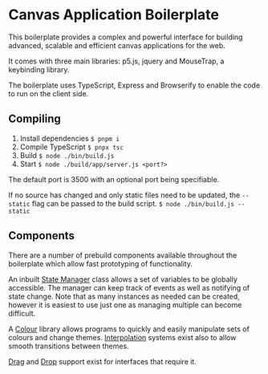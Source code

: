 # Canvas Application Boilerplate

This boilerplate provides a complex and powerful interface for building advanced, scalable and efficient canvas applications for the web.

It comes with three main libraries: p5.js, jquery and MouseTrap, a keybinding library.

The boilerplate uses TypeScript, Express and Browserify to enable the code to run on the client side.

## Compiling

1. Install dependencies
    ```$ pnpm i```
2. Compile TypeScript
    ```$ pnpx tsc```
3. Build
    ```$ node ./bin/build.js```
4. Start
    ```$ node ./build/app/server.js <port?>```

The default port is 3500 with an optional port being specifiable.

If no source has changed and only static files need to be updated, the `--static` flag can be passed to the build script.
    ```$ node ./bin/build.js --static```
    
## Components

There are a number of prebuild components available throughout the boilerplate which allow fast prototyping of functionality. 

An inbuilt [State Manager](/doc/state.md) class allows a set of variables to be globally accessible. The manager can keep track of events as well as notifying of state change.
Note that as many instances as needed can be created, however it is easiest to use just one as managing multiple can become difficult.

A [Colour](/doc/colour.md) library allows programs to quickly and easily manipulate sets of colours and change themes. 
[Interpolation](/doc/colour.md#interpolation) systems exist also to allow smooth transitions between themes.

[Drag](/doc/drag-and-drop.md#drag) and [Drop](/doc/drag-and-drop.md#drop) support exist for interfaces that require it.


 